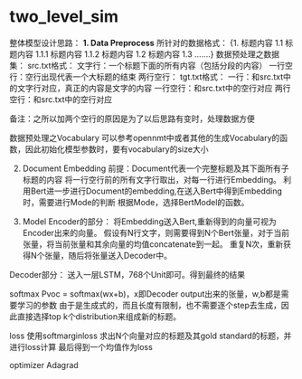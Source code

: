# two_level_sim
整体模型设计思路：
**1. Data Preprocess**
所针对的数据格式：
{1. 标题内容 
1.1 标题内容
1.1.1 标题内容
1.1.2 标题内容
1.2 标题内容
1.3 .......}
数据预处理之数据集：
src.txt格式：
文字行：一个标题下面的所有内容（包括分段的内容）
一行空行：空行出现代表一个大标题的结束
两行空行：
tgt.txt格式：
一行：和src.txt中的文字行对应，真正的内容是文字的内容
一行空行：和src.txt中的空行对应
两行空行：和src.txt中的空行对应

备注：之所以加两个空行的原因是为了以后思路有变时，处理数据方便

数据预处理之Vocabulary
可以参考opennmt中或者其他的生成Vocabulary的函数，因此初始化模型参数时，要有vocabulary的size大小


2. Document Embedding
前提：Document代表一个完整标题及其下面所有子标题的内容
将一行空行前的所有文字行取出，对每一行进行Embedding。
利用Bert进一步进行Document的embedding,在送入Bert中得到Embedding时，需要进行Mode的判断
根据Mode，选择BertModel的函数。

3. Model
Encoder的部分：
将Embedding送入Bert,重新得到的向量可视为Encoder出来的向量。
假设有N行文字，则需要得到N个Bert张量，对于当前张量，将当前张量和其余向量的均值concatenate到一起。
重复N次，重新获得N个张量，随后将张量送入Decoder中。

Decoder部分：
送入一层LSTM，768个Unit即可。得到最终的结果

softmax
Pvoc = softmax(wx+b)，x即Decoder output出来的张量，w,b都是需要学习的参数
由于是生成式的，而且长度有限制，也不需要逐个step去生成，因此直接选择top k个distribution来组成新的标题。


loss
使用softmarginloss
求出N个向量对应的标题及其gold standard的标题，并进行loss计算
最后得到一个均值作为loss

optimizer
Adagrad


